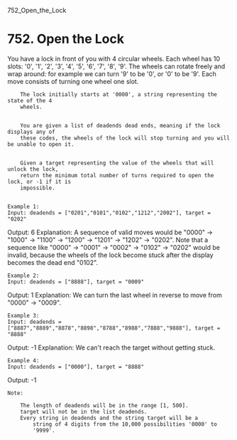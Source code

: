752_Open_the_Lock
# 752. Open the Lock

You have a lock in front of you with 4 circular wheels. Each wheel has 10 slots: '0',
        '1', '2', '3', '4', '5', '6', '7', '8', '9'. The wheels can rotate freely and wrap
        around: for example we can turn '9' to be '0', or '0'
        to be '9'. Each move consists of turning one wheel one slot.
    
    
        The lock initially starts at '0000', a string representing the state of the 4
        wheels.
    
    
        You are given a list of deadends dead ends, meaning if the lock displays any of
        these codes, the wheels of the lock will stop turning and you will be unable to open it.
    
    
        Given a target representing the value of the wheels that will unlock the lock,
        return the minimum total number of turns required to open the lock, or -1 if it is
        impossible.
    

    Example 1:
    Input: deadends = ["0201","0101","0102","1212","2002"], target = "0202"
Output: 6
Explanation:
A sequence of valid moves would be "0000" -> "1000" -> "1100" -> "1200" -> "1201" -> "1202" -> "0202".
Note that a sequence like "0000" -> "0001" -> "0002" -> "0102" -> "0202" would be invalid,
because the wheels of the lock become stuck after the display becomes the dead end "0102".

    

    Example 2:
    Input: deadends = ["8888"], target = "0009"
Output: 1
Explanation:
We can turn the last wheel in reverse to move from "0000" -> "0009".

    

    Example 3:
    Input: deadends = ["8887","8889","8878","8898","8788","8988","7888","9888"], target = "8888"
Output: -1
Explanation:
We can't reach the target without getting stuck.

    

    Example 4:
    Input: deadends = ["0000"], target = "8888"
Output: -1

    

    Note:
    
        The length of deadends will be in the range [1, 500].
        target will not be in the list deadends.
        Every string in deadends and the string target will be a
            string of 4 digits from the 10,000 possibilities '0000' to
            '9999'.